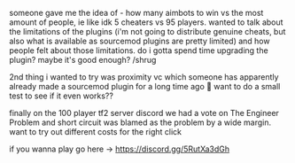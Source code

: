someone gave me the idea of - how many aimbots to win vs the most amount of people, ie like idk 5 cheaters vs 95 players. wanted to talk about the limitations of the plugins (i'm not going to distribute genuine cheats, but also what is available as sourcemod plugins are pretty limited) and how people felt about those limitations. do i gotta spend time upgrading the plugin? maybe it's good enough? /shrug

2nd thing i wanted to try was proximity vc which someone has apparently already made a sourcemod plugin for a long time ago 👀
want to do a small test to see if it even works??

finally on the 100 player tf2 server discord we had a vote on The Engineer Problem and short circuit was blamed as the problem by a wide margin. want to try out different costs for the right click

if you wanna play go here -> https://discord.gg/5RutXa3dGh
